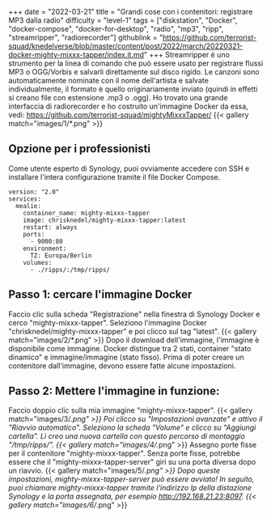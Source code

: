 +++
date = "2022-03-21"
title = "Grandi cose con i contenitori: registrare MP3 dalla radio"
difficulty = "level-1"
tags = ["diskstation", "Docker", "docker-compose", "docker-for-desktop", "radio", "mp3", "ripp", "streamripper", "radiorecorder"]
githublink = "https://github.com/terrorist-squad/knedelverse/blob/master/content/post/2022/march/20220321-docker-mighty-mixxx-tapper/index.it.md"
+++
Streamripper è uno strumento per la linea di comando che può essere usato per registrare flussi MP3 o OGG/Vorbis e salvarli direttamente sul disco rigido. Le canzoni sono automaticamente nominate con il nome dell'artista e salvate individualmente, il formato è quello originariamente inviato (quindi in effetti si creano file con estensione .mp3 o .ogg). Ho trovato una grande interfaccia di radiorecorder e ho costruito un'immagine Docker da essa, vedi: https://github.com/terrorist-squad/mightyMixxxTapper/
{{< gallery match="images/1/*.png" >}}

## Opzione per i professionisti
Come utente esperto di Synology, puoi ovviamente accedere con SSH e installare l'intera configurazione tramite il file Docker Compose.
```
version: "2.0"
services:
  mealie:
    container_name: mighty-mixxx-tapper
    image: chrisknedel/mighty-mixxx-tapper:latest
    restart: always
    ports:
      - 9000:80
    environment:
      TZ: Europa/Berlin
    volumes:
      - ./ripps/:/tmp/ripps/

```

## Passo 1: cercare l'immagine Docker
Faccio clic sulla scheda "Registrazione" nella finestra di Synology Docker e cerco "mighty-mixxx-tapper". Seleziono l'immagine Docker "chrisknedel/mighty-mixxx-tapper" e poi clicco sul tag "latest".
{{< gallery match="images/2/*.png" >}}
Dopo il download dell'immagine, l'immagine è disponibile come immagine. Docker distingue tra 2 stati, container "stato dinamico" e immagine/immagine (stato fisso). Prima di poter creare un contenitore dall'immagine, devono essere fatte alcune impostazioni.
## Passo 2: Mettere l'immagine in funzione:
Faccio doppio clic sulla mia immagine "mighty-mixxx-tapper".
{{< gallery match="images/3/*.png" >}}
Poi clicco su "Impostazioni avanzate" e attivo il "Riavvio automatico". Seleziono la scheda "Volume" e clicco su "Aggiungi cartella". Lì creo una nuova cartella con questo percorso di montaggio "/tmp/ripps/".
{{< gallery match="images/4/*.png" >}}
Assegno porte fisse per il contenitore "mighty-mixxx-tapper". Senza porte fisse, potrebbe essere che il "mighty-mixxx-tapper-server" giri su una porta diversa dopo un riavvio.
{{< gallery match="images/5/*.png" >}}
Dopo queste impostazioni, mighty-mixxx-tapper-server può essere avviato! In seguito, puoi chiamare mighty-mixxx-tapper tramite l'indirizzo Ip della distazione Synology e la porta assegnata, per esempio http://192.168.21.23:8097.
{{< gallery match="images/6/*.png" >}}
